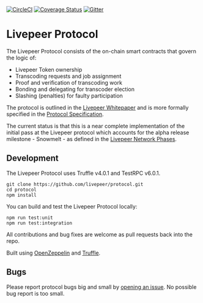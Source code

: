 [![CircleCI](https://img.shields.io/circleci/project/github/RedSparr0w/node-csgo-parser.svg)](https://circleci.com/gh/livepeer/protocol/tree/master)
[![Coverage Status](https://coveralls.io/repos/github/livepeer/protocol/badge.svg)](https://coveralls.io/github/livepeer/protocol)
[![Gitter](https://img.shields.io/gitter/room/nwjs/nw.js.svg)](https://gitter.im/livepeer/Lobby)

# Livepeer Protocol

The Livepeer Protocol consists of the on-chain smart contracts that govern the logic of:

* Livepeer Token ownership
* Transcoding requests and job assignment
* Proof and verification of transcoding work
* Bonding and delegating for transcoder election
* Slashing (penalties) for faulty participation

The protocol is outlined in the
[Livepeer Whitepaper](http://github.com/livepeer/wiki/blob/master/WHITEPAPER.md)
and is more formally specified in the [Protocol Specification](http://github.com/livepeer/wiki/blob/master/SPEC.md).

The current status is that this is a near complete implementation of the
initial pass at the Livepeer protocol which accounts for the alpha
release milestone - Snowmelt - as defined in the [Livepeer Network Phases](https://medium.com/livepeer-blog/livepeer-network-phases-b196ab42264b).

## Development

The Livepeer Protocol uses Truffle v4.0.1 and TestRPC v6.0.1.

```
git clone https://github.com/livepeer/protocol.git
cd protocol
npm install
```

You can build and test the Livepeer Protocol locally:

```
npm run test:unit
npm run test:integration
```

All contributions and bug fixes are welcome as pull requests back into the repo.

Built using [OpenZeppelin](https://github.com/OpenZeppelin/zeppelin-solidity) and [Truffle](http://truffle.readthedocs.io).

## Bugs

Please report protocol bugs big and small by [opening an issue](https://github.com/livepeer/protocol/issues/new). No possible bug report is too small.
